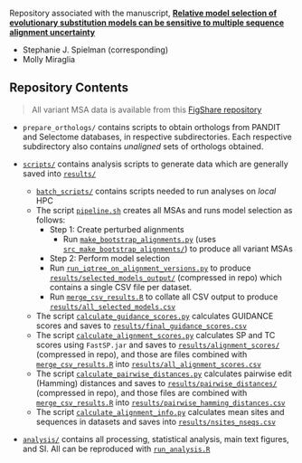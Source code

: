 Repository associated with the manuscript, [**Relative model selection of evolutionary substitution models can be sensitive to multiple sequence alignment uncertainty**](https://bmcecolevol.biomedcentral.com/articles/10.1186/s12862-021-01931-5)
+ Stephanie J. Spielman (corresponding)
+ Molly Miraglia


## Repository Contents

> All variant MSA data is available from this [FigShare repository](https://doi.org/10.6084/m9.figshare.16955257)
> 
+ `prepare_orthologs/` contains scripts to obtain orthologs from PANDIT and Selectome databases, in respective subdirectories. Each respective subdirectory also contains _unaligned_ sets of orthologs obtained. 

+ [`scripts/`](https://github.com/spielmanlab/alignment_models/tree/main/scripts) contains analysis scripts to generate data which are generally saved into [`results/`](https://github.com/spielmanlab/alignment_models/tree/main/results)
  + [`batch_scripts/`](https://github.com/spielmanlab/alignment_models/tree/main/scripts/batch_scripts) contains scripts needed to run analyses on _local_ HPC
  + The script [`pipeline.sh`](https://github.com/spielmanlab/alignment_models/blob/main/scripts/pipeline.sh) creates all MSAs and runs model selection as follows:
    + Step 1: Create perturbed alignments
      + Run [`make_bootstrap_alignments.py`](https://github.com/spielmanlab/alignment_models/blob/main/scripts/make_bootstrap_alignments.py) (uses [`src_make_bootstrap_alignments/`](https://github.com/spielmanlab/alignment_models/tree/main/scripts/src_make_bootstrap_alignments)) to produce all variant MSAs
    +  Step 2: Perform model selection
      + Run [`run_iqtree_on_alignment_versions.py`](https://github.com/spielmanlab/alignment_models/blob/main/scripts/run_iqtree_on_alignment_versions.py) to produce [`results/selected_models_output/`](https://github.com/spielmanlab/alignment_models/blob/main/results/selected_models_output.tar.bz2) (compressed in repo) which contains a single CSV file per dataset.
      + Run [`merge_csv_results.R`](https://github.com/spielmanlab/alignment_models/blob/main/scripts/merge_csv_results.R) to collate all CSV output to produce [`results/all_selected_models.csv`](https://github.com/spielmanlab/alignment_models/blob/main/results/all_selected_models.csv)
  + The script [`calculate_guidance_scores.py`](https://github.com/spielmanlab/alignment_models/blob/main/scripts/calculate_guidance_scores.py) calculates GUIDANCE scores and saves to [`results/final_guidance_scores.csv`](https://github.com/spielmanlab/alignment_models/blob/main/results/final_guidance_scores.csv)
  + The script [`calculate_alignment_scores.py`](https://github.com/spielmanlab/alignment_models/blob/main/scripts/calculate_alignment_scores.py) calculates SP and TC scores using `FastSP.jar` and saves to [`results/alignment_scores/`](https://github.com/spielmanlab/alignment_models/blob/main/results/alignment_scores.tar.bz2) (compressed in repo), and those are files combined with [`merge_csv_results.R`](https://github.com/spielmanlab/alignment_models/blob/main/scripts/merge_csv_results.R) into [`results/all_alignment_scores.csv`](https://github.com/spielmanlab/alignment_models/blob/main/results/all_alignment_scores.csv)
  + The script [`calculate_pairwise_distances.py`](https://github.com/spielmanlab/alignment_models/blob/main/scripts/calculate_pairwise_distances.py) calculates pairwise edit (Hamming) distances and saves to [`results/pairwise_distances/`](https://github.com/spielmanlab/alignment_models/blob/main/results/pairwise_distances.tar.bz2) (compressed in repo), and those files are combined with [`merge_csv_results.R`](https://github.com/spielmanlab/alignment_models/blob/main/scripts/merge_csv_results.R) into [`results/pairwise_hamming_distances.csv`](https://github.com/spielmanlab/alignment_models/blob/main/results/pairwise_hamming_distances.csv)
  + The script [`calculate_alignment_info.py`](https://github.com/spielmanlab/alignment_models/blob/main/scripts/calculate_alignment_info.py) calculates mean sites and sequences in datasets and saves into [`results/nsites_nseqs.csv`](https://github.com/spielmanlab/alignment_models/blob/main/results/nsites_nseqs.csv)

+ [`analysis/`](https://github.com/spielmanlab/alignment_models/tree/main/analysis) contains all processing, statistical analysis, main text figures, and SI. All can be reproduced with [`run_analysis.R`](https://github.com/spielmanlab/alignment_models/blob/main/analysis/run_analysis.R)
